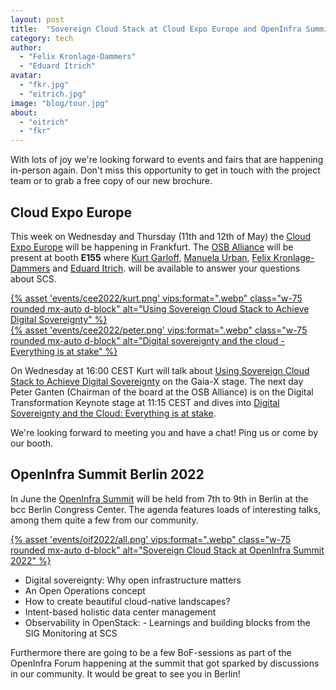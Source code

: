 ```yaml
---
layout: post
title:  "Sovereign Cloud Stack at Cloud Expo Europe and OpenInfra Summit"
category: tech
author:
  - "Felix Kronlage-Dammers"
  - "Eduard Itrich"
avatar:
  - "fkr.jpg"
  - "eitrich.jpg"
image: "blog/tour.jpg"
about:
  - "eitrich"
  - "fkr"
---
```

With lots of joy we're looking forward to events and fairs that are happening in-person again.
Don't miss this opportunity to get in touch with the project team or to grab a free copy
of our new brochure.


## Cloud Expo Europe

This week on Wednesday and Thursday (11th and 12th of May) the [Cloud Expo Europe](https://www.cloudexpoeurope.de/)
will be happening in Frankfurt. The [OSB Alliance](https://osb-alliance.de) will be present
at booth **E155** where [Kurt Garloff](https://scs.community/garloff), [Manuela Urban](https://scs.community/urban),
[Felix Kronlage-Dammers](https://scs.community/kronlage-dammers) and [Eduard Itrich](https://scs.community/itrich).
will be available to answer your questions about SCS.

<div class="row my-3">
  <div class="col-6">
    <a href="https://www.cloudexpoeurope.de/konferenzprogramm-2022/using-sovereign-cloud-stack-to-achieve-digital-sovereignty">
      {% asset 'events/cee2022/kurt.png' vips:format=".webp" class="w-75 rounded mx-auto d-block" alt="Using Sovereign Cloud Stack to Achieve Digital Sovereignty" %}
    </a>
  </div>
  <div class="col-6">
    <a href="https://www.cloudexpoeurope.de/konferenzprogramm-2022/digital-sovereignty-and-the-cloud-everything-is-at-stake">
      {% asset 'events/cee2022/peter.png' vips:format=".webp" class="w-75 rounded mx-auto d-block" alt="Digital sovereignty and the cloud - Everything is at stake" %}
    </a>
  </div>
</div>

On Wednesday at 16:00 CEST Kurt will talk about [Using Sovereign Cloud Stack to Achieve Digital Sovereignty](https://www.cloudexpoeurope.de/konferenzprogramm-2022/using-sovereign-cloud-stack-to-achieve-digital-sovereignty) on the Gaia-X stage.
The next day Peter Ganten (Chairman of the board at the OSB Alliance) is on the Digital Transformation Keynote stage at 11:15 CEST and dives into [Digital Sovereignty and the Cloud: Everything is at stake](https://www.cloudexpoeurope.de/konferenzprogramm-2022/digital-sovereignty-and-the-cloud-everything-is-at-stake).

We're looking forward to meeting you and have a chat! Ping us or come by our booth.

## OpenInfra Summit Berlin 2022

In June the [OpenInfra Summit](https://openinfra.dev/summit) will be held from 7th to 9th in Berlin at the bcc Berlin Congress Center.
The agenda features loads of interesting talks, among them quite a few from our community.

<div class="row my-3 justify-content-center">
  <div class="col-8">
    <a href="https://openinfra.dev/summit">
      {% asset 'events/oif2022/all.png' vips:format=".webp" class="w-75 rounded mx-auto d-block" alt="Sovereign Cloud Stack at OpenInfra Summit 2022" %}
    </a>
  </div>
</div>

* Digital sovereignty: Why open infrastructure matters
* An Open Operations concept
* How to create beautiful cloud-native landscapes?
* Intent-based holistic data center management
* Observability in OpenStack: - Learnings and building blocks from the SIG Monitoring at SCS

Furthermore there are going to be a few BoF-sessions as part of the OpenInfra Forum happening at the summit that
got sparked by discussions in our community. It would be great to see you in Berlin!

